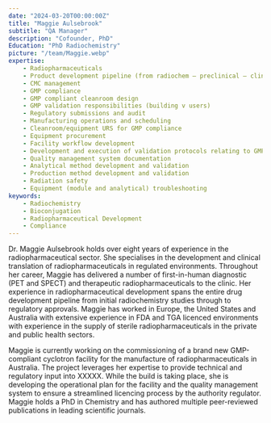 ```yaml
---
date: "2024-03-20T00:00:00Z"
title: "Maggie Aulsebrook"
subtitle: "QA Manager"
description: "Cofounder, PhD"
Education: "PhD Radiochemistry"
picture: "/team/Maggie.webp"
expertise:
    - Radiopharmaceuticals
    - Product development pipeline (from radiochem – preclinical – clinical translation – clinical production – reg approval)
    - CMC management
    - GMP compliance
    - GMP compliant cleanroom design
    - GMP validation responsibilities (building v users)
    - Regulatory submissions and audit
    - Manufacturing operations and scheduling
    - Cleanroom/equipment URS for GMP compliance
    - Equipment procurement
    - Facility workflow development
    - Development and execution of validation protocols relating to GMP compliance (cleaning, process, equipment)
    - Quality management system documentation
    - Analytical method development and validation
    - Production method development and validation
    - Radiation safety
    - Equipment (module and analytical) troubleshooting
keywords:
    - Radiochemistry
    - Bioconjugation
    - Radiopharmaceutical Development
    - Compliance
---
```

Dr. Maggie Aulsebrook holds over eight years of experience in the radiopharmaceutical sector. She specialises in the development and clinical translation of radiopharmaceuticals in regulated environments. Throughout her career, Maggie has delivered a number of first-in-human diagnostic (PET and SPECT) and therapeutic radiopharmaceuticals to the clinic. Her experience in radiopharmaceutical development spans the entire drug development pipeline from initial radiochemistry studies through to regulatory approvals.
Maggie has worked in Europe, the United States and Australia with extensive experience in FDA and TGA licenced environments with experience in the supply of sterile radiopharmaceuticals in the private and public health sectors.


Maggie is currently working on the commissioning of a brand new GMP-compliant cyclotron facility for the manufacture of radiopharmaceuticals in Australia. The project leverages her expertise to provide technical and regulatory input into XXXXX. While the build is taking place, she is developing the operational plan for the facility and the quality management system to ensure a streamlined licencing process by the authority regulator.
Maggie holds a PhD in Chemistry and has authored multiple peer-reviewed publications in leading scientific journals.